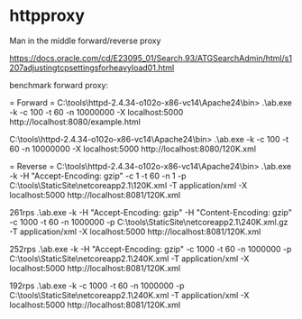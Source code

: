 # httpproxy
Man in the middle forward/reverse proxy

https://docs.oracle.com/cd/E23095_01/Search.93/ATGSearchAdmin/html/s1207adjustingtcpsettingsforheavyload01.html

benchmark forward proxy:

= Forward =
C:\tools\httpd-2.4.34-o102o-x86-vc14\Apache24\bin> .\ab.exe -k -c 100 -t 60 -n 10000000 -X localhost:5000 http://localhost:8080/example.html

C:\tools\httpd-2.4.34-o102o-x86-vc14\Apache24\bin> .\ab.exe -k -c 100 -t 60 -n 10000000 -X localhost:5000 http://localhost:8080/120K.xml

= Reverse =
C:\tools\httpd-2.4.34-o102o-x86-vc14\Apache24\bin> .\ab.exe -k -H "Accept-Encoding: gzip" -c 1 -t 60 -n 1 -p C:\tools\StaticSite\netcoreapp2.1\120K.xml -T application/xml -X localhost:5000 http://localhost:8081/120K.xml


261rps
.\ab.exe -k -H "Accept-Encoding: gzip" -H "Content-Encoding: gzip" -c 1000 -t 60 -n 1000000 -p C:\tools\StaticSite\netcoreapp2.1\240K.xml.gz -T application/xml -X localhost:5000 http://localhost:8081/120K.xml

252rps
.\ab.exe -k -H "Accept-Encoding: gzip" -c 1000 -t 60 -n 1000000 -p C:\tools\StaticSite\netcoreapp2.1\240K.xml -T application/xml -X localhost:5000 http://localhost:8081/120K.xml

192rps
.\ab.exe -k -c 1000 -t 60 -n 1000000 -p C:\tools\StaticSite\netcoreapp2.1\240K.xml -T application/xml -X localhost:5000 http://localhost:8081/120K.xml